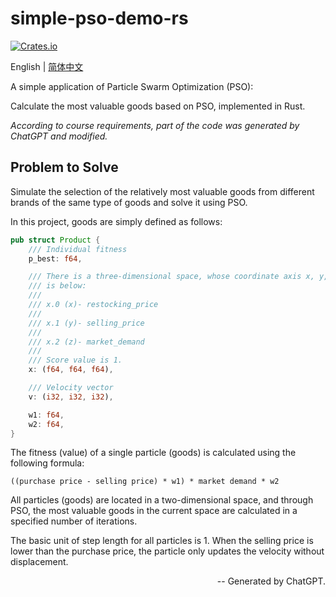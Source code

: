 # simple-pso-demo-rs

[![Crates.io](https://img.shields.io/crates/v/mousetrap?style=square)](https://crates.io/crates/simple-pso-demo-rs)

English | [简体中文](readme-zh-cn.md)

A simple application of Particle Swarm Optimization (PSO):

Calculate the most valuable goods based on PSO, implemented in Rust.

*According to course requirements, part of the code was generated by ChatGPT and modified.*

## Problem to Solve

Simulate the selection of the relatively most valuable goods from different brands
of the same type of goods and solve it using PSO.

In this project, goods are simply defined as follows:

```rust
pub struct Product {
    /// Individual fitness
    p_best: f64,

    /// There is a three-dimensional space, whose coordinate axis x, y, z's meaning
    /// is below:
    /// 
    /// x.0 (x)- restocking_price
    /// 
    /// x.1 (y)- selling_price
    /// 
    /// x.2 (z)- market_demand
    /// 
    /// Score value is 1.
    x: (f64, f64, f64),

    /// Velocity vector
    v: (i32, i32, i32),

    w1: f64,
    w2: f64,
}
```

The fitness (value) of a single particle (goods) is calculated using the following formula:

```text
((purchase price - selling price) * w1) * market demand * w2
```

All particles (goods) are located in a two-dimensional space, and through PSO,
the most valuable goods in the current space are calculated in a specified number
of iterations.

The basic unit of step length for all particles is 1. When the selling price is
lower than the purchase price, the particle only updates the velocity without displacement.

<div align="right">-- Generated by ChatGPT.</div>
